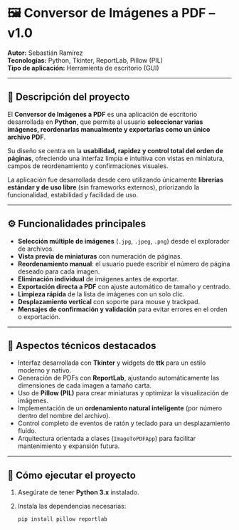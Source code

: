 # 🖼️ Conversor de Imágenes a PDF – v1.0

**Autor:** Sebastián Ramírez  
**Tecnologías:** Python, Tkinter, ReportLab, Pillow (PIL)  
**Tipo de aplicación:** Herramienta de escritorio (GUI)

---

## 🧩 Descripción del proyecto

El **Conversor de Imágenes a PDF** es una aplicación de escritorio desarrollada en **Python**, que permite al usuario **seleccionar varias imágenes, reordenarlas manualmente y exportarlas como un único archivo PDF**.

Su diseño se centra en la **usabilidad, rapidez y control total del orden de páginas**, ofreciendo una interfaz limpia e intuitiva con vistas en miniatura, campos de reordenamiento y confirmaciones visuales.

La aplicación fue desarrollada desde cero utilizando únicamente **librerías estándar y de uso libre** (sin frameworks externos), priorizando la funcionalidad, estabilidad y facilidad de uso.

---

## ⚙️ Funcionalidades principales

- **Selección múltiple de imágenes** (`.jpg`, `.jpeg`, `.png`) desde el explorador de archivos.  
- **Vista previa de miniaturas** con numeración de páginas.  
- **Reordenamiento manual**: el usuario puede escribir el número de página deseado para cada imagen.  
- **Eliminación individual** de imágenes antes de exportar.  
- **Exportación directa a PDF** con ajuste automático de tamaño y centrado.  
- **Limpieza rápida** de la lista de imágenes con un solo clic.  
- **Desplazamiento vertical** con soporte para mouse y trackpad.  
- **Mensajes de confirmación y validación** para evitar errores en el orden o exportación.  

---

## 🧠 Aspectos técnicos destacados

- Interfaz desarrollada con **Tkinter** y widgets de **ttk** para un estilo moderno y nativo.  
- Generación de PDFs con **ReportLab**, ajustando automáticamente las dimensiones de cada imagen a tamaño carta.  
- Uso de **Pillow (PIL)** para crear miniaturas y optimizar la visualización de imágenes.  
- Implementación de un **ordenamiento natural inteligente** (por número dentro del nombre del archivo).  
- Control completo de eventos de ratón y teclado para un desplazamiento fluido.  
- Arquitectura orientada a clases (`ImageToPDFApp`) para facilitar mantenimiento y expansión futura.  

---

## 🚀 Cómo ejecutar el proyecto

1. Asegúrate de tener **Python 3.x** instalado.  
2. Instala las dependencias necesarias:

   ```bash
   pip install pillow reportlab
